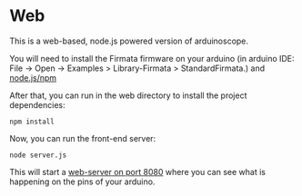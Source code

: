 # Web

This is a web-based, node.js powered version of arduinoscope.

You will need to install the Firmata firmware on your arduino (in arduino IDE: File -> Open -> Examples > Library-Firmata > StandardFirmata.) and [node.js/npm](http://nodejs.org/download/)

After that, you can run in the web directory to install the project dependencies:
```
npm install
```

Now, you can run the front-end server:
```
node server.js
```

This will start a [web-server on port 8080](http://localhost:8080) where you can see what is happening on the pins of your arduino.
